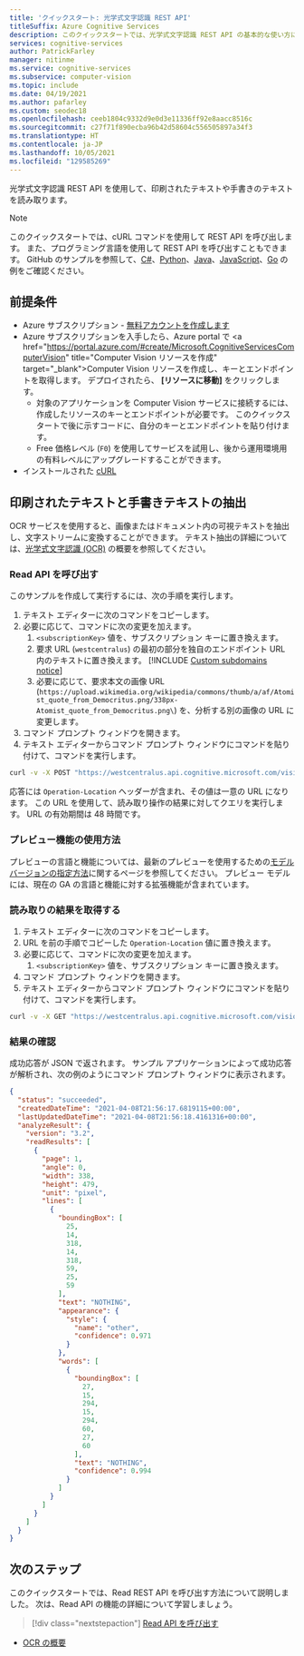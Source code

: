 ```yaml
---
title: 'クイックスタート: 光学式文字認識 REST API'
titleSuffix: Azure Cognitive Services
description: このクイックスタートでは、光学式文字認識 REST API の基本的な使い方について説明します。
services: cognitive-services
author: PatrickFarley
manager: nitinme
ms.service: cognitive-services
ms.subservice: computer-vision
ms.topic: include
ms.date: 04/19/2021
ms.author: pafarley
ms.custom: seodec18
ms.openlocfilehash: ceeb1804c9332d9e0d3e11336ff92e8aacc8516c
ms.sourcegitcommit: c27f71f890ecba96b42d58604c556505897a34f3
ms.translationtype: HT
ms.contentlocale: ja-JP
ms.lasthandoff: 10/05/2021
ms.locfileid: "129585269"
---
```

光学式文字認識 REST API を使用して、印刷されたテキストや手書きのテキストを読み取ります。

> [!NOTE]
> このクイックスタートでは、cURL コマンドを使用して REST API を呼び出します。 また、プログラミング言語を使用して REST API を呼び出すこともできます。 GitHub のサンプルを参照して、<bpt id="p1">[</bpt>C#<ept id="p1">](https://github.com/Azure-Samples/cognitive-services-quickstart-code/tree/master/dotnet/ComputerVision/REST)</ept>、<bpt id="p2">[</bpt>Python<ept id="p2">](https://github.com/Azure-Samples/cognitive-services-quickstart-code/tree/master/python/ComputerVision/REST)</ept>、<bpt id="p3">[</bpt>Java<ept id="p3">](https://github.com/Azure-Samples/cognitive-services-quickstart-code/tree/master/java/ComputerVision/REST)</ept>、<bpt id="p4">[</bpt>JavaScript<ept id="p4">](https://github.com/Azure-Samples/cognitive-services-quickstart-code/tree/master/javascript/ComputerVision/REST)</ept>、<bpt id="p5">[</bpt>Go<ept id="p5">](https://github.com/Azure-Samples/cognitive-services-quickstart-code/tree/master/go/ComputerVision/REST)</ept> の例をご確認ください。

## <a name="prerequisites"></a>前提条件

* Azure サブスクリプション - <bpt id="p1">[</bpt>無料アカウントを作成します<ept id="p1">](https://azure.microsoft.com/free/cognitive-services/)</ept> 
* Azure サブスクリプションを入手したら、Azure portal で <ph id="ph1"><a href="https://portal.azure.com/#create/Microsoft.CognitiveServicesComputerVision"  title="</ph>Computer Vision リソースを作成<ph id="ph2">"  target="_blank"></ph>Computer Vision リソースを作成<ph id="ph3"></a></ph>し、キーとエンドポイントを取得します。 デプロイされたら、 <bpt id="p1">**</bpt>[リソースに移動]<ept id="p1">**</ept> をクリックします。
  * 対象のアプリケーションを Computer Vision サービスに接続するには、作成したリソースのキーとエンドポイントが必要です。 このクイックスタートで後に示すコードに、自分のキーとエンドポイントを貼り付けます。
  * Free 価格レベル (<ph id="ph1">`F0`</ph>) を使用してサービスを試用し、後から運用環境用の有料レベルにアップグレードすることができます。
* インストールされた <bpt id="p1">[</bpt>cURL<ept id="p1">](https://curl.haxx.se/)</ept>


## <a name="extract-printed-and-handwritten-text"></a>印刷されたテキストと手書きテキストの抽出

OCR サービスを使用すると、画像またはドキュメント内の可視テキストを抽出し、文字ストリームに変換することができます。 テキスト抽出の詳細については、[光学式文字認識 (OCR)](../overview-ocr.md) の概要を参照してください。


### <a name="call-the-read-api"></a>Read API を呼び出す

このサンプルを作成して実行するには、次の手順を実行します。

1. テキスト エディターに次のコマンドをコピーします。
1. 必要に応じて、コマンドに次の変更を加えます。
    1. <ph id="ph1">`<subscriptionKey>`</ph> 値を、サブスクリプション キーに置き換えます。
    1. 要求 URL (<ph id="ph1">`westcentralus`</ph>) の最初の部分を独自のエンドポイント URL 内のテキストに置き換えます。
        [!INCLUDE [Custom subdomains notice](../../../../includes/cognitive-services-custom-subdomains-note.md)]
    1. 必要に応じて、要求本文の画像 URL (<ph id="ph1">`https://upload.wikimedia.org/wikipedia/commons/thumb/a/af/Atomist_quote_from_Democritus.png/338px-Atomist_quote_from_Democritus.png\`</ph>) を、分析する別の画像の URL に変更します。
1. コマンド プロンプト ウィンドウを開きます。
1. テキスト エディターからコマンド プロンプト ウィンドウにコマンドを貼り付けて、コマンドを実行します。

```bash
curl -v -X POST "https://westcentralus.api.cognitive.microsoft.com/vision/v3.2/read/analyze" -H "Content-Type: application/json" -H "Ocp-Apim-Subscription-Key: <subscription key>" --data-ascii "{\"url\":\"https://upload.wikimedia.org/wikipedia/commons/thumb/a/af/Atomist_quote_from_Democritus.png/338px-Atomist_quote_from_Democritus.png\"}"
```

応答には <ph id="ph1">`Operation-Location`</ph> ヘッダーが含まれ、その値は一意の URL になります。 この URL を使用して、読み取り操作の結果に対してクエリを実行します。 URL の有効期間は 48 時間です。

### <a name="how-to-use-preview-features"></a>プレビュー機能の使用方法
プレビューの言語と機能については、最新のプレビューを使用するための[モデル バージョンの指定方法](../Vision-API-How-to-Topics/call-read-api.md#determine-how-to-process-the-data-optional)に関するページを参照してください。 プレビュー モデルには、現在の GA の言語と機能に対する拡張機能が含まれています。

### <a name="get-read-results"></a>読み取りの結果を取得する

1. テキスト エディターに次のコマンドをコピーします。
1. URL を前の手順でコピーした <ph id="ph1">`Operation-Location`</ph> 値に置き換えます。
1. 必要に応じて、コマンドに次の変更を加えます。
    1. <ph id="ph1">`<subscriptionKey>`</ph> 値を、サブスクリプション キーに置き換えます。
1. コマンド プロンプト ウィンドウを開きます。
1. テキスト エディターからコマンド プロンプト ウィンドウにコマンドを貼り付けて、コマンドを実行します。

```bash
curl -v -X GET "https://westcentralus.api.cognitive.microsoft.com/vision/v3.2/read/analyzeResults/{operationId}" -H "Ocp-Apim-Subscription-Key: {subscription key}" --data-ascii "{body}" 
```

### <a name="examine-the-response"></a>結果の確認

成功応答が JSON で返されます。 サンプル アプリケーションによって成功応答が解析され、次の例のようにコマンド プロンプト ウィンドウに表示されます。

```json
{
  "status": "succeeded",
  "createdDateTime": "2021-04-08T21:56:17.6819115+00:00",
  "lastUpdatedDateTime": "2021-04-08T21:56:18.4161316+00:00",
  "analyzeResult": {
    "version": "3.2",
    "readResults": [
      {
        "page": 1,
        "angle": 0,
        "width": 338,
        "height": 479,
        "unit": "pixel",
        "lines": [
          {
            "boundingBox": [
              25,
              14,
              318,
              14,
              318,
              59,
              25,
              59
            ],
            "text": "NOTHING",
            "appearance": {
              "style": {
                "name": "other",
                "confidence": 0.971
              }
            },
            "words": [
              {
                "boundingBox": [
                  27,
                  15,
                  294,
                  15,
                  294,
                  60,
                  27,
                  60
                ],
                "text": "NOTHING",
                "confidence": 0.994
              }
            ]
          }
        ]
      }
    ]
  }
}

```



## <a name="next-steps"></a>次のステップ

このクイックスタートでは、Read REST API を呼び出す方法について説明しました。 次は、Read API の機能の詳細について学習しましょう。

> [!div class="nextstepaction"]
><bpt id="p1">[</bpt>Read API を呼び出す<ept id="p1">](../Vision-API-How-to-Topics/call-read-api.md)</ept>

* <bpt id="p1">[</bpt>OCR の概要<ept id="p1">](../overview-ocr.md)</ept>
